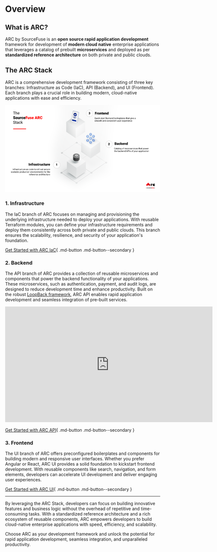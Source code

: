 # Overview

## What is ARC?

ARC by SourceFuse is an **open source rapid application development** framework for development of **modern cloud native** enterprise applications that leverages a catalog of prebuilt **microservices** and deployed as per **standardized reference architecture** on both private and public clouds.

## The ARC Stack

ARC is a comprehensive development framework consisting of three key branches: Infrastructure as Code (IaC), API (Backend), and UI (Frontend). Each branch plays a crucial role in building modern, cloud-native applications with ease and efficiency.

![](assets/arc_stack.png)

### 1. Infrastructure

The IaC branch of ARC focuses on managing and provisioning the underlying infrastructure needed to deploy your applications. With reusable Terraform modules, you can define your infrastructure requirements and deploy them consistently across both private and public clouds. This branch ensures the scalability, resilience, and security of your application's foundation.

[Get Started with ARC IaC](./arc-iac-docs){ .md-button .md-button--secondary }

### 2. Backend

The API branch of ARC provides a collection of reusable microservices and components that power the backend functionality of your applications. These microservices, such as authentication, payment, and audit logs, are designed to reduce development time and enhance productivity. Built on the robust [LoopBack framework](https://loopback.io/), ARC API enables rapid application development and seamless integration of pre-built services.

<iframe width="674" height="375" src="https://www.youtube.com/embed/7_mReOx8RT0" title="Introducing ARC API • Rapid Application Development Made Easy" frameborder="0" allow="accelerometer; autoplay; clipboard-write; encrypted-media; gyroscope; picture-in-picture; web-share" allowfullscreen></iframe>

[Get Started with ARC API](./arc-api-docs){ .md-button .md-button--secondary }

### 3. Frontend

The UI branch of ARC offers preconfigured boilerplates and components for building modern and responsive user interfaces. Whether you prefer Angular or React, ARC UI provides a solid foundation to kickstart frontend development. With reusable components like search, navigation, and form elements, developers can accelerate UI development and deliver engaging user experiences.

[Get Started with ARC UI](./arc-ui-docs/arc-react/){ .md-button .md-button--secondary }

---

By leveraging the ARC Stack, developers can focus on building innovative features and business logic without the overhead of repetitive and time-consuming tasks. With a standardized reference architecture and a rich ecosystem of reusable components, ARC empowers developers to build cloud-native enterprise applications with speed, efficiency, and scalability.

Choose ARC as your development framework and unlock the potential for rapid application development, seamless integration, and unparalleled productivity.
